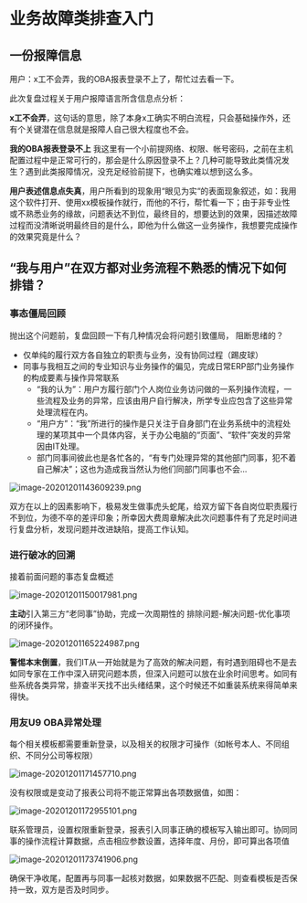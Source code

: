# 业务故障类排查入门

## 一份报障信息

用户：x工不会弄，我的OBA报表登录不上了，帮忙过去看一下。

此次复盘过程关于用户报障语言所含信息点分析：

**x工不会弄**，这句话的意思，除了本身x工确实不明白流程，只会基础操作外，还有个关键潜在信息就是报障人自己很大程度也不会。

**我的OBA报表登录不上** 我这里有一个小前提网络、权限、帐号密码，之前在主机配置过程中是正常可行的，那会是什么原因登录不上？几种可能导致此类情况发生？遇到此类报障情况，没充足经验前提下，也确实难以想到这么多。

**用户表述信息点失真**，用户所看到的现象用“眼见为实“的表面现象叙述，如：我用这个软件打开、使用xx模板操作就行，而他的不行，帮忙看一下；由于非专业性或不熟悉业务的缘故，问题表达不到位，最终目的，想要达到的效果，因描述故障过程而没清晰说明最终目的是什么，即他为什么做这一业务操作，我想要完成操作的效果究竟是什么？

## “我与用户”在双方都对业务流程不熟悉的情况下如何排错？

### 事态僵局回顾

抛出这个问题前，复盘回顾一下有几种情况会将问题引致僵局， 阻断思绪的？
* 仅单纯的履行双方各自独立的职责与业务，没有协同过程（踢皮球）
* 同事与我相互之间的专业知识与业务操作的偏见，完成日常ERP部门业务操作的构成要素与操作异常联系
  * “我的认为”：用户方履行部门个人岗位业务访问做的一系列操作流程，一些流程及业务的异常，应该由用户自行解决，所学专业应包含了这些异常处理流程在内。
  * “用户方”：“我”所进行的操作是只关注于自身部门在业务系统中的流程处理的某项其中一个具体内容，关于办公电脑的“页面”、“软件”突发的异常因由IT处理。
  * 部门同事间彼此也是各忙各的，“有专门处理异常的其他部门同事，犯不着自己解决”；这也为造成我当然认为他们同部门同事也不会...

![image-20201201143609239.png](https://i.loli.net/2020/12/01/bhIf5c3mRXtAMU2.png)

双方在以上的因素影响下，极易发生做事虎头蛇尾，给双方留下各自岗位职责履行不到位，为德不卒的差评印象；所幸因大费周章解决此次问题事件有了充足时间进行复盘分析，发现问题并改进缺陷，提高工作认知。

### 进行破冰的回溯

接着前面问题的事态复盘概述

![image-20201201150017981.png](https://i.loli.net/2020/12/01/jfqa3APzuZyXIMi.png)

**主动**引入第三方“老同事”协助，完成一次周期性的 排除问题-解决问题-优化事项的闭环操作。

![image-20201201165224987.png](https://i.loli.net/2020/12/01/NF4tRHeGLDzZgYv.png)

**警惕本末倒置**，我们IT从一开始就是为了高效的解决问题，有时遇到阻碍也不是去如同专家在工作中深入研究问题本质，但深入问题可以放在业余时间思考。如同有些系统各类异常，排查半天找不出头绪结果，这个时候还不如重装系统来得简单来得快。


### 用友U9 OBA异常处理

每个相关模板都需要重新登录，以及相关的权限才可操作（如帐号本人、不同组织、不同分公司等权限）

![image-20201201171457710.png](https://i.loli.net/2020/12/01/LYj4Uo63EM2tC8V.png)

没有权限或是变动了报表公司将不能正常算出各项数据值，如图：

![image-20201201172955101.png](https://i.loli.net/2020/12/01/Ffkcla8UDimLzPB.png)

联系管理员，设置权限重新登录，报表引入同事正确的模板写入输出即可。协同同事的操作流程计算数据，点击相应参数设置，选择年度、月份，即可算出各项值

![image-20201201173741906.png](https://i.loli.net/2020/12/01/fw1MeqP835SOXYC.png)


确保干净收尾，配置再与同事一起核对数据，如果数据不匹配、则查看模板是否保持一致，双方是否及时同步。

